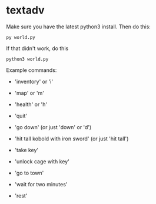 # textadv

Make sure you have the latest python3 install. Then do this:

`py world.py`

If that didn't work, do this

`python3 world.py`

Example commands:

* 'inventory' or 'i'

* 'map' or 'm'

* 'health' or 'h'

* 'quit'

* 'go down' (or just 'down' or 'd')

* 'hit tall kobold with iron sword' (or just 'hit tall')

* 'take key'

* 'unlock cage with key'

* 'go to town'

* 'wait for two minutes'

* 'rest'

